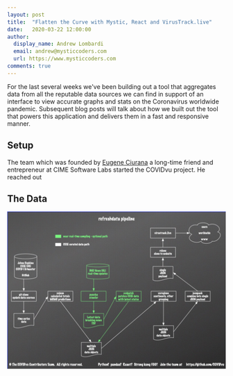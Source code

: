 ```yaml
---
layout: post
title:  "Flatten the Curve with Mystic, React and VirusTrack.live"
date:   2020-03-22 12:00:00
author:
  display_name: Andrew Lombardi
  email: andrew@mysticcoders.com
  url: https://www.mysticcoders.com
comments: true
---
```


For the last several weeks we've been building out a tool that aggregates data from all the reputable data sources we can find in support of an interface to view accurate graphs and stats on the Coronavirus worldwide pandemic. Subsequent blog posts will talk about how we built out the tool that powers this application and delivers them in a fast and responsive manner.

<!--more-->

## Setup
The team which was founded by [Eugene Ciurana](https://www.linkedin.com/in/ciurana/) a long-time friend and entrepreneur at CIME Software Labs started the COVIDvu project. He reached out 


## The Data

![screenshot](/images/virustrack/refreshdata_pipeline.jpg)
